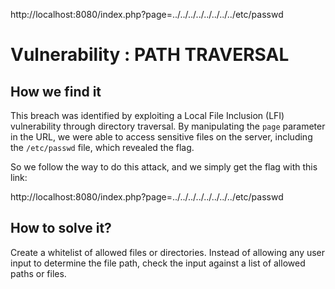 http://localhost:8080/index.php?page=../../../../../../../../etc/passwd

# Vulnerability : PATH TRAVERSAL

## How we find it

This breach was identified by exploiting a Local File Inclusion (LFI) vulnerability through directory traversal. By manipulating the `page` parameter in the URL, we were able to access sensitive files on the server, including the `/etc/passwd` file, which revealed the flag.

So we follow the way to do this attack, and we simply get the flag with this link: 

http://localhost:8080/index.php?page=../../../../../../../../etc/passwd

## How to solve it?

Create a whitelist of allowed files or directories. Instead of allowing any user input to determine the file path, check the input against a list of allowed paths or files.